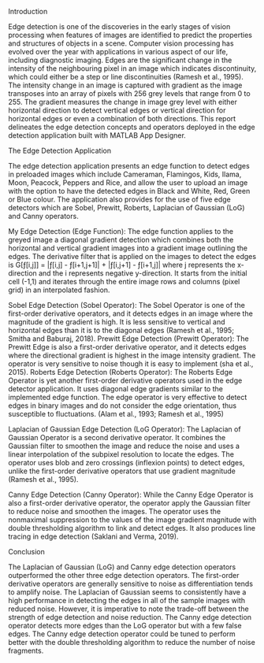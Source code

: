 Introduction

Edge detection is one of the discoveries in the early stages of vision processing when features of images are identified to predict the properties and structures of objects in a scene. Computer vision processing has evolved over the year with applications in various aspect of our life, including diagnostic imaging. Edges are the significant change in the intensity of the neighbouring pixel in an image which indicates discontinuity, which could either be a step or line discontinuities (Ramesh et al., 1995). The intensity change in an image is captured with gradient as the image transposes into an array of pixels with 256 grey levels that range from 0 to 255. The gradient measures the change in image grey level with either horizontal direction to detect vertical edges or vertical direction for horizontal edges or even a combination of both directions. This report delineates the edge detection concepts and operators deployed in the edge detection application built with MATLAB App Designer.


The Edge Detection Application

The edge detection application presents an edge function to detect edges in preloaded images which include Cameraman, Flamingos, Kids, Ilama, Moon, Peacock, Peppers and Rice, and allow the user to upload an image with the option to have the detected edges in Black and White, Red, Green or Blue colour. The application also provides for the use of five edge detectors which are Sobel, Prewitt, Roberts, Laplacian of Gaussian (LoG) and Canny operators.

My Edge Detection (Edge Function): The edge function applies to the greyed image a diagonal gradient detection which combines both the horizontal and vertical gradient images into a gradient image outlining the edges. The derivative filter that is applied on the images to detect the edges is G[ƒ[i,j]] = |ƒ[i,j] - ƒ[i+1,j+1]| + |ƒ[i,j+1] - ƒ[i+1,j]| where j represents the x-direction and the i represents negative y-direction. It starts from the initial cell (-1,1) and iterates through the entire image rows and columns (pixel grid) in an interpolated fashion.

Sobel Edge Detection (Sobel Operator): The Sobel Operator is one of the first-order derivative operators, and it detects edges in an image where the magnitude of the gradient is high. It is less sensitive to vertical and horizontal edges than it is to the diagonal edges (Ramesh et al., 1995; Smitha and Baburaj, 2018).
Prewitt Edge Detection (Prewitt Operator): The Prewitt Edge is also a first-order derivative operator, and it detects edges where the directional gradient is highest in the image intensity gradient. The operator is very sensitive to noise though it is easy to implement (sha et al., 2015).
Roberts Edge Detection (Roberts Operator): The Roberts Edge Operator is yet another first-order derivative operators used in the edge detector application. It uses diagonal edge gradients similar to the implemented edge function. The edge operator is very effective to detect edges in binary images and do not consider the edge orientation, thus susceptible to fluctuations. (Alam et al., 1993; Ramesh et al., 1995)

Laplacian of Gaussian Edge Detection (LoG Operator): The Laplacian of Gaussian Operator is a second derivative operator. It combines the Gaussian filter to smoothen the image and reduce the noise and uses a linear interpolation of the subpixel resolution to locate the edges. The operator uses blob and zero crossings (inflexion points) to detect edges, unlike the first-order derivative operators that use gradient magnitude (Ramesh et al., 1995). 

Canny Edge Detection (Canny Operator): While the Canny Edge Operator is also a first-order derivative operator, the operator apply the Gaussian filter to reduce noise and smoothen the images. The operator uses the nonmaximal suppression to the values of the image gradient magnitude with double thresholding algorithm to link and detect edges. It also produces line tracing in edge detection (Saklani and Verma, 2019).


Conclusion

The Laplacian of Gaussian (LoG) and Canny edge detection operators outperformed the other three edge detection operators. The first-order derivative operators are generally sensitive to noise as differentiation tends to amplify noise. The Laplacian of Gaussian seems to consistently have a high performance in detecting the edges in all of the sample images with reduced noise. However, it is imperative to note the trade-off between the strength of edge detection and noise reduction. The Canny edge detection operator detects more edges than the LoG operator but with a few false edges. The Canny edge detection operator could be tuned to perform better with the double thresholding algorithm to reduce the number of noise fragments.
